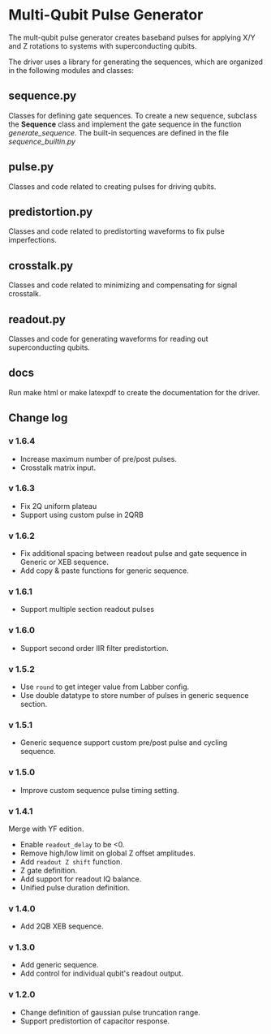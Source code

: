 # Multi-Qubit Pulse Generator
The mult-qubit pulse generator creates baseband pulses for applying X/Y and Z rotations to systems with superconducting qubits.

The driver uses a library for generating the sequences, which are organized in the following modules and classes:

## sequence.py

Classes for defining gate sequences.  To create a new sequence, subclass the **Sequence** class and implement the gate sequence in the function *generate_sequence*.  The built-in sequences are defined in the file *sequence_builtin.py*

## pulse.py

Classes and code related to creating pulses for driving qubits.

## predistortion.py

Classes and code related to predistorting waveforms to fix pulse imperfections.

## crosstalk.py

Classes and code related to minimizing and compensating for signal crosstalk.

## readout.py

Classes and code for generating waveforms for reading out superconducting qubits.

## docs
Run make html or make latexpdf to create the documentation for the driver.


## Change log

### v 1.6.4
- Increase maximum number of pre/post pulses.
- Crosstalk matrix input.

### v 1.6.3
- Fix 2Q uniform plateau
- Support using custom pulse in 2QRB

### v 1.6.2
- Fix additional spacing between readout pulse and gate sequence in Generic or XEB sequence.
- Add copy & paste functions for generic sequence.

### v 1.6.1
- Support multiple section readout pulses

### v 1.6.0
- Support second order IIR filter predistortion.

### v 1.5.2
- Use `round` to get integer value from Labber config.
- Use double datatype to store number of pulses in generic sequence section.

### v 1.5.1
- Generic sequence support custom pre/post pulse and cycling sequence.

### v 1.5.0
- Improve custom sequence pulse timing setting.

### v 1.4.1
Merge with YF edition.
- Enable `readout_delay` to be <0.
- Remove high/low limit on global Z offset amplitudes.
- Add `readout Z shift` function.
- Z gate definition.
- Add support for readout IQ balance.
- Unified pulse duration definition. 

### v 1.4.0
- Add 2QB XEB sequence.

### v 1.3.0
- Add generic sequence.
- Add control for individual qubit's readout output.

### v 1.2.0
- Change definition of gaussian pulse truncation range.
- Support predistortion of capacitor response.
